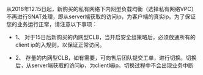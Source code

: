 从2016年12.15日起，新购买的私有网络下内网型负载均衡（选择私有网络VPC）不再进行SNAT处理，即从server端获取的访问ip，为客户端的真实ip。为了保证您的业务运行正常，请注意以下事项：- 1、	对于15日后新购买的内网型CLB，当开启安全组策略后，必须放通所有的client ip的入规则，以保证正常访问。- 2、	存量的内网型CLB，如有需要，可向售后团队提交工单，进行切换。切换后，从server端获取的访问ip，为client端ip。切换过程中不会出现业务中断